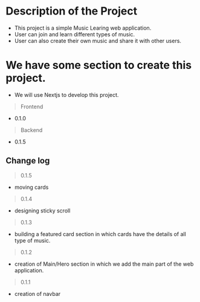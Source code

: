 
# Description of the Project

* This project is a simple Music Learing web application.
* User can join and learn different types of music.
* User can also create their own music and share it with other users.


# We have some section to create this project.

* We will use Nextjs to develop this project.
> Frontend
* 0.1.0 
> Backend

- 0.1.5

## Change log

>0.1.5
* moving cards

>0.1.4
* designing sticky scroll

>0.1.3
* building a featured card section in which cards have the details of all type of music.

>0.1.2
* creation of Main/Hero section in which we add the main part of the web application.

>0.1.1
* creation of navbar
